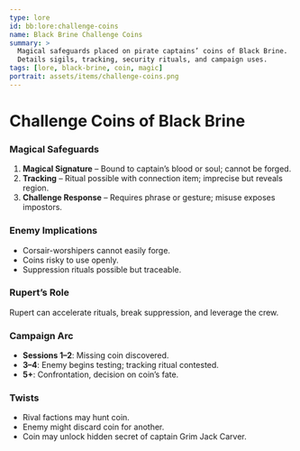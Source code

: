 ```yaml
---
type: lore
id: bb:lore:challenge-coins
name: Black Brine Challenge Coins
summary: >
  Magical safeguards placed on pirate captains’ coins of Black Brine.
  Details sigils, tracking, security rituals, and campaign uses.
tags: [lore, black-brine, coin, magic]
portrait: assets/items/challenge-coins.png
---
```


# Challenge Coins of Black Brine

### Magical Safeguards
1. **Magical Signature** – Bound to captain’s blood or soul; cannot be forged.  
2. **Tracking** – Ritual possible with connection item; imprecise but reveals region.  
3. **Challenge Response** – Requires phrase or gesture; misuse exposes impostors.

### Enemy Implications
- Corsair-worshipers cannot easily forge.  
- Coins risky to use openly.  
- Suppression rituals possible but traceable.

### Rupert’s Role
Rupert can accelerate rituals, break suppression, and leverage the crew.

### Campaign Arc
- **Sessions 1–2**: Missing coin discovered.  
- **3–4**: Enemy begins testing; tracking ritual contested.  
- **5+**: Confrontation, decision on coin’s fate.

### Twists
- Rival factions may hunt coin.  
- Enemy might discard coin for another.  
- Coin may unlock hidden secret of captain Grim Jack Carver.
